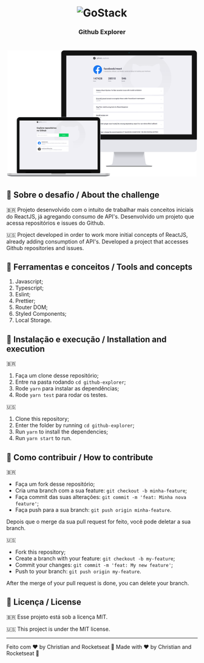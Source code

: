 
<h1 align="center">
    <img alt="GoStack" src="https://rocketseat-cdn.s3-sa-east-1.amazonaws.com/bootcamp-header.png" width="200px" />
</h1>

<h3 align="center">
  Github Explorer
</h3>

<h1 align="center">
    <img alt="GoStack" src="https://raw.githubusercontent.com/ChrisHenriqueOliveira/GithubExplorer/master/githubexplorer.png" width="500px" />
</h1>

## 📢 Sobre o desafio / About the challenge

:brazil:
Projeto desenvolvido com o intuito de trabalhar mais conceitos iniciais do ReactJS, já agregando consumo de API's. Desenvolvido um projeto que acessa repositórios e issues do Github.

:us:
Project developed in order to work more initial concepts of ReactJS, already adding consumption of API's. Developed a project that accesses Github repositories and issues.

## 🔧 Ferramentas e conceitos / Tools and concepts

1. Javascript;
2. Typescript;
3. Eslint;
4. Prettier;
5. Router DOM;
6. Styled Components;
7. Local Storage.

## 🚀 Instalação e execução / Installation and execution
:brazil:
1. Faça um clone desse repositório;
2. Entre na pasta rodando `cd github-explorer`;
3. Rode `yarn` para instalar as dependências;
4. Rode `yarn test` para rodar os testes.

:us:
1. Clone this repository;
2. Enter the folder by running `cd github-explorer`;
3. Run `yarn` to install the dependencies;
4. Run `yarn start` to run.

## 🤔 Como contribuir / How to contribute
:brazil:
- Faça um fork desse repositório;
- Cria uma branch com a sua feature: `git checkout -b minha-feature`;
- Faça commit das suas alterações: `git commit -m 'feat: Minha nova feature'`;
- Faça push para a sua branch: `git push origin minha-feature`.

Depois que o merge da sua pull request for feito, você pode deletar a sua branch.

:us:
- Fork this repository;
- Create a branch with your feature: `git checkout -b my-feature`;
- Commit your changes: `git commit -m 'feat: My new feature'`;
- Push to your branch: `git push origin my-feature`.

After the merge of your pull request is done, you can delete your branch.
## :memo: Licença / License
:brazil:
Esse projeto está sob a licença MIT.

:us:
This project is under the MIT license.

---

Feito com ♥ by Christian and Rocketseat :wave:
Made with ♥ by Christian and Rocketseat :wave:
